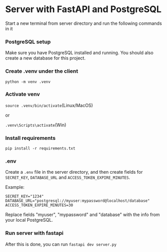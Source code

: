 # Server with FastAPI and PostgreSQL

Start a new terminal from server directory and run the following commands in it

### PostgreSQL setup

Make sure you have PostgreSQL installed and running. You should also create a new database for this project.

### Create .venv under the client

`python -m venv .venv`

### Activate venv

`source .venv/bin/activate`(Linux/MacOS)

or

`.venv\Scripts\activate`(Win)

### Install requirements

`pip install -r requirements.txt`

### .env

Create a `.env` file in the server directory, and then create fields for `SECRET_KEY`, `DATABASE_URL` and `ACCESS_TOKEN_EXPIRE_MINUTES`.

Example:

```
SECRET_KEY="1234"
DATABASE_URL="postgresql://myuser:mypassword@localhost/database"
ACCESS_TOKEN_EXPIRE_MINUTES=30
```

Replace fields "myuser", "mypassword" and "database" with the info from your local PostgreSQL.

### Run server with fastapi

After this is done, you can run `fastapi dev server.py`
